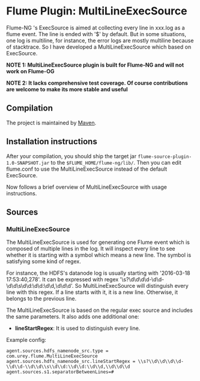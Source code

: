 # Flume Plugin: MultiLineExecSource

Flume-NG 's ExecSource is aimed at collecting every line in xxx.log as a flume event. The line is ended with '$' by default. But in some situations, one log is multiline, for instance, the error logs are mostly multiline because of stacktrace. So I have developed a MultiLineExecSource which based on ExecSource.

**NOTE 1: MultiLineExecSource plugin is built for Flume-NG and will not work on Flume-OG**

**NOTE 2: It lacks comprehensive test coverage. Of course contributions are welcome to make its more stable and useful**

## Compilation

The project is maintained by [Maven](http://maven.apache.org/).

## Installation instructions

After your compilation, you should ship the target jar `flume-source-plugin-1.0-SNAPSHOT.jar`  to the `$FLUME_HOME/flume-ng/lib/`. Then you can edit flume.conf to use the MultiLineExecSource instead of the default ExecSource.

Now follows a brief overview of MultiLineExecSource with usage instructions.

## Sources

### MultiLineExecSource

The MultiLineExecSource is used for generating one Flume event which is composed of  multiple lines in the log. It will inspect every line to see whether it is starting with a symbol which means a new line. The symbol is satisfying some kind of regex.

For instance, the HDFS's datanode log is usually starting with '2016-03-18 17:53:40,278'. It can be expressed with regex '\s?\d\d\d\d-\d\d-\d\d\s\d\d:\d\d:\d\d,\d\d\d'. So MultiLineExecSource will distinguish every line with this regex. If a line starts with it, it is a new line. Otherwise, it belongs to the previous line.

The MultiLineExecSource is based on the regular exec source and includes the same parameters. It also adds one additional one:

* **lineStartRegex**: It is used to distinguish every line.


Example config:

```
agent.sources.hdfs_namenode_src.type = com.urey.flume.MultiLineExecSource
agent.sources.hdfs_namenode_src.lineStartRegex = \\s?\\d\\d\\d\\d-\\d\\d-\\d\\d\\s\\d\\d:\\d\\d:\\d\\d,\\d\\d\\d
agent.sources.s1.separatorBetweenLines=#
```










